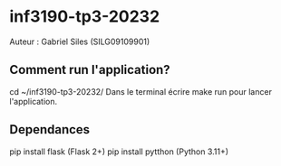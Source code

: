 # inf3190-tp3-20232
Auteur : Gabriel Siles (SILG09109901)

## Comment run l'application?
cd ~/inf3190-tp3-20232/
Dans le terminal écrire make run pour lancer l'application.

## Dependances 
pip install flask (Flask 2+)
pip install pytthon (Python 3.11+)
